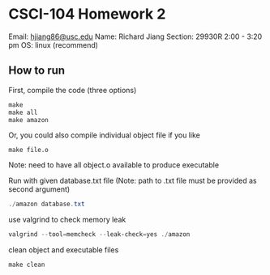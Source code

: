 # CSCI-104 Homework 2
Email: hjiang86@usc.edu
Name: Richard Jiang
Section: 29930R 2:00 - 3:20 pm
OS: linux (recommend)

## How to run
First, compile the code (three options)
``` powershell
make
make all
make amazon
```

Or, you could also compile individual object file if you like
```
make file.o
```

Note: need to have all object.o available to produce executable

Run with given database.txt file (Note: path to .txt file must be provided as second argument)
``` powershell
./amazon database.txt 
```

use valgrind to check memory leak
``` powershell
valgrind --tool=memcheck --leak-check=yes ./amazon
```

clean object and executable files
``` 
make clean
```